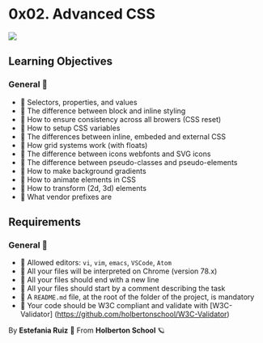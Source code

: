 # 0x02. Advanced CSS
<img src="https://holbertonintranet.s3.amazonaws.com/uploads/medias/2019/12/ce6718f1b55e6c1580c6.jpg?X-Amz-Algorithm=AWS4-HMAC-SHA256&X-Amz-Credential=AKIARDDGGGOU5BHMTQX4%2F20220419%2Fus-east-1%2Fs3%2Faws4_request&X-Amz-Date=20220419T223435Z&X-Amz-Expires=86400&X-Amz-SignedHeaders=host&X-Amz-Signature=b5edf07c5141f5a6233a7f820ecc69de2d4c9fff2ea74b16504a5e4a75cbe29c"/>


## Learning Objectives
### General 📖
- 📖 Selectors, properties, and values
- 📖 The difference between block and inline styling
- 📖 How to ensure consistency across all browers (CSS reset)
- 📖 How to setup CSS variables
- 📖 The differences between inline, embeded and external CSS
- 📖 How grid systems work (with floats)
- 📖 The difference between icons webfonts and SVG icons
- 📖 The difference between pseudo-classes and pseudo-elements
- 📖 How to make background gradients
- 📖 How to animate elements in CSS
- 📖 How to transform (2d, 3d) elements
- 📖 What vendor prefixes are

## Requirements
### General 🚩
- 🚩 Allowed editors: `vi`, `vim`, `emacs`, `VSCode`, `Atom`
- 🚩 All your files will be interpreted on Chrome (version 78.x)
- 🚩 All your files should end with a new line
- 🚩 All your files should start by a comment describing the task
- 🚩 A `README.md` file, at the root of the folder of the project, is mandatory
- 🚩 Your code should be W3C compliant and validate with [W3C-Validator] (https://github.com/holbertonschool/W3C-Validator)

By **Estefania Ruiz** 🦌 From **Holberton School** 🪐